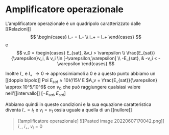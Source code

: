# Amplificatore operazionale
L'amplificatore operazionale è un quadripolo caratterizzato dalle [[Relazioni]]
$$
	\begin{cases}
	i_- = I_- \\
	i_+ = I_+
	\end{cases}
$$
e
$$
	v_0 = 
	\begin{cases}
	E_{sat}, &v_i > \varepsilon \\
	\frac{E_{sat}}{\varepsilon}v_i, & v_i \in [-\varepsilon,\varepsilon] \\
	-E_{sat}, & -v_i < -\varepsilon
	\end{cases}
$$

Inoltre $I_-$ e $I_+$ $\rightarrow 0$ => approssimiamoli a $0$ e a questo punto abbiamo un [[doppio bipolo]]
Poi $E_{sat} \approx 10V/15V$ 
E $A_v = \frac{E_{sat}}{\varepsilon} \approx 10^5/10^6$
con $v_0$ che può raggiungere qualsiasi valore nell'[[intervallo]] $[-E_{sat}, E_{sat}]$

Abbiamo quindi in queste condizioni e la sua equazione caratteristica diventa $I_- = i_1$ e $v_i = v_1$ ossia uguale a quella di un [[nullore]]

>[!amplificatore operazionale]
>![[Pasted image 20220607170042.png]]
>$i_-,$ $i_+$, $v_i = 0$